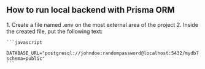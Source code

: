 
<h2>How to run local backend with Prisma ORM</h2>
1. Create a file named .env on the most external area of the project
2. Inside the created file, put the following text:

    ```javascript
        DATABASE_URL="postgresql://johndoe:randompassword@localhost:5432/mydb?schema=public"
    ```